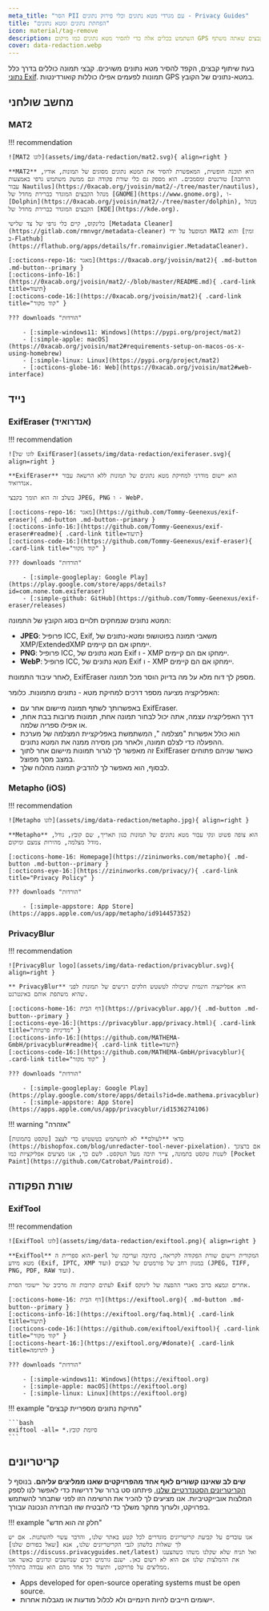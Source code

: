 ```yaml
---
meta_title: "הסר PII עם מגרדי מטא נתונים וכלי פירוק נתונים - Privacy Guides"
title: "הפחתת נתונים ומטא נתונים"
icon: material/tag-remove
description: השתמש בכלים אלה כדי להסיר מטא נתונים כמו מיקום GPS ומידע מזהה אחר מתמונות וקבצים שאתה משתף.
cover: data-redaction.webp
---
```


בעת שיתוף קבצים, הקפד להסיר מטא נתונים משויכים. קבצי תמונה כוללים בדרך כלל [נתוני Exif](https://en.wikipedia.org/wiki/Exif). תמונות לפעמים אפילו כוללות קואורדינטות GPS במטא-נתונים של הקובץ.

## מחשב שולחני

### MAT2

!!! recommendation

    ![MAT2 לוגו](assets/img/data-redaction/mat2.svg){ align=right }
    
    **MAT2** היא תוכנה חופשית, המאפשרת להסיר את המטא נתונים מסוגים של תמונות, אודיו, טורנטים ומסמכים. הוא מספק גם כלי שורת פקודה וגם ממשק משתמש גרפי באמצעות [הרחבה עבור Nautilus](https://0xacab.org/jvoisin/mat2/-/tree/master/nautilus), מנהל הקבצים המוגדר כברירת מחדל של [GNOME](https://www.gnome.org), ו-[Dolphin](https://0xacab.org/jvoisin/mat2/-/tree/master/dolphin), מנהל הקבצים המוגדר כברירת מחדל של [KDE](https://kde.org).
    
    בלינקוס, קיים כלי גרפי של צד שלישי [Metadata Cleaner](https://gitlab.com/rmnvgr/metadata-cleaner) המופעל על ידי MAT2 והוא [זמין ב-Flathub](https://flathub.org/apps/details/fr.romainvigier.MetadataCleaner).
    
    [:octicons-repo-16: מאגר](https://0xacab.org/jvoisin/mat2){ .md-button .md-button--primary }
    [:octicons-info-16:](https://0xacab.org/jvoisin/mat2/-/blob/master/README.md){ .card-link title=תיעוד}
    [:octicons-code-16:](https://0xacab.org/jvoisin/mat2){ .card-link title="קוד מקור" }
    
    ??? downloads "הורדות"
    
        - [:simple-windows11: Windows](https://pypi.org/project/mat2)
        - [:simple-apple: macOS](https://0xacab.org/jvoisin/mat2#requirements-setup-on-macos-os-x-using-homebrew)
        - [:simple-linux: Linux](https://pypi.org/project/mat2)
        - [:octicons-globe-16: Web](https://0xacab.org/jvoisin/mat2#web-interface)

## נייד

### ExifEraser (אנדרואיד)

!!! recommendation

    ![לוגו של ExifEraser](assets/img/data-redaction/exiferaser.svg){ align=right }
    
    **ExifEraser** הוא יישום מודרני למחיקת מטא נתונים של תמונות ללא הרשאה עבור אנדרואיד.
    
    בשלב זה הוא תומך בקבצי JPEG, PNG ו - WebP.
    
    [:octicons-repo-16: מאגר](https://github.com/Tommy-Geenexus/exif-eraser){ .md-button .md-button--primary }
    [:octicons-info-16:](https://github.com/Tommy-Geenexus/exif-eraser#readme){ .card-link title=תיעוד}
    [:octicons-code-16:](https://github.com/Tommy-Geenexus/exif-eraser){ .card-link title="קוד מקור" }
    
    ??? downloads "הורדות"
    
        - [:simple-googleplay: Google Play](https://play.google.com/store/apps/details?id=com.none.tom.exiferaser)
        - [:simple-github: GitHub](https://github.com/Tommy-Geenexus/exif-eraser/releases)

המטא נתונים שנמחקים תלויים בסוג הקובץ של התמונה:

- **JPEG**: פרופיל ICC, Exif, משאבי תמונה בפוטושופ ומטא-נתונים של XMP/ExtendedXMP יימחקו אם הם קיימים.
- **PNG**: פרופיל ICC, מטא נתונים של Exif ו - XMP יימחקו אם הם קיימים.
- **WebP**: פרופיל ICC, מטא נתונים של Exif ו - XMP יימחקו אם הם קיימים.

לאחר עיבוד התמונות, ExifEraser מספק לך דוח מלא על מה בדיוק הוסר מכל תמונה.

האפליקציה מציעה מספר דרכים למחיקת מטא - נתונים מתמונות. כלומר:

- באפשרותך לשתף תמונה מיישום אחר עם ExifEraser.
- דרך האפליקציה עצמה, אתה יכול לבחור תמונה אחת, תמונות מרובות בבת אחת, או אפילו ספריה שלמה.
- הוא כולל אפשרות "מצלמה ", המשתמשת באפליקציית המצלמה של מערכת ההפעלה כדי לצלם תמונה, ולאחר מכן מסירה ממנה את המטא נתונים.
- זה מאפשר לך לגרור תמונות מיישום אחר לתוך ExifEraser כאשר שניהם פתוחים במצב מסך מפוצל.
- לבסוף, הוא מאפשר לך להדביק תמונה מהלוח שלך.

### Metapho (iOS)

!!! recommendation

    ![Metapho לוגו](assets/img/data-redaction/metapho.jpg){ align=right }
    
    **Metapho** הוא צופה פשוט ונקי עבור מטא נתונים של תמונות כגון תאריך, שם קובץ, גודל, מודל מצלמה, מהירות צמצם ומיקום.
    
    [:octicons-home-16: Homepage](https://zininworks.com/metapho){ .md-button .md-button--primary }
    [:octicons-eye-16:](https://zininworks.com/privacy/){ .card-link title="Privacy Policy" }
    
    ??? downloads "הורדות"
    
        - [:simple-appstore: App Store](https://apps.apple.com/us/app/metapho/id914457352)

### PrivacyBlur

!!! recommendation

    ![PrivacyBlur logo](assets/img/data-redaction/privacyblur.svg){ align=right }
    
    ** PrivacyBlur** היא אפליקציה חינמית שיכולה לטשטש חלקים רגישים של תמונות לפני שהיא משתפת אותם באינטרנט.
    
    [:octicons-home-16: דף הבית](https://privacyblur.app/){ .md-button .md-button--primary }
    [:octicons-eye-16:](https://privacyblur.app/privacy.html){ .card-link title="מדיניות פרטיות" }
    [:octicons-info-16:](https://github.com/MATHEMA-GmbH/privacyblur#readme){ .card-link title=תיעוד}
    [:octicons-code-16:](https://github.com/MATHEMA-GmbH/privacyblur){ .card-link title="קוד מקור" }
    
    ??? downloads "הורדות"
    
        - [:simple-googleplay: Google Play](https://play.google.com/store/apps/details?id=de.mathema.privacyblur)
        - [:simple-appstore: App Store](https://apps.apple.com/us/app/privacyblur/id1536274106)

!!! warning "אזהרה"

    כדאי **לעולם** לא להשתמש בטשטוש כדי לעצב [טקסט בתמונות](https://bishopfox.com/blog/unredacter-tool-never-pixelation). אם ברצונך לשנות טקסט בתמונה, צייר תיבה מעל הטקסט. לשם כך, אנו מציעים אפליקציות כמו [Pocket Paint](https://github.com/Catrobat/Paintroid).

## שורת הפקודה

### ExifTool

!!! recommendation

    ![ExifTool לוגו](assets/img/data-redaction/exiftool.png){ align=right }
    
    **ExifTool** הוא ספריית ה-perl המקורית ויישום שורת הפקודה לקריאה, כתיבה ועריכה של מטא מידע (Exif, IPTC, XMP ועוד) במגוון רחב של פורמטים של קבצים (JPEG, TIFF, PNG, PDF, RAW ועוד).
    
    לעתים קרובות זה מרכיב של יישומי הסרת Exif אחרים ונמצא ברוב מאגרי ההפצה של לינוקס.
    
    [:octicons-home-16: דף הבית](https://exiftool.org){ .md-button .md-button--primary }
    [:octicons-info-16:](https://exiftool.org/faq.html){ .card-link title=תיעוד}
    [:octicons-code-16:](https://github.com/exiftool/exiftool){ .card-link title="קוד מקור" }
    [:octicons-heart-16:](https://exiftool.org/#donate){ .card-link title=לתרומה }
    
    ??? downloads "הורדות"
    
        - [:simple-windows11: Windows](https://exiftool.org)
        - [:simple-apple: macOS](https://exiftool.org)
        - [:simple-linux: Linux](https://exiftool.org)

!!! example "מחיקת נתונים מספריית קבצים"

    ```bash
    exiftool -all= *.סיומת קובץ
    ```

## קריטריונים

**שים לב שאיננו קשורים לאף אחד מהפרויקטים שאנו ממליצים עליהם.** בנוסף ל [הקריטריונים הסטנדרטיים שלנו](about/criteria.md), פיתחנו סט ברור של דרישות כדי לאפשר לנו לספק המלצות אובייקטיביות. אנו מציעים לך להכיר את הרשימה הזו לפני שתבחר להשתמש בפרויקט, ולערוך מחקר משלך כדי להבטיח שזו הבחירה הנכונה עבורך.

!!! example "חלק זה הוא חדש"

    אנו עובדים על קביעת קריטריונים מוגדרים לכל קטע באתר שלנו, והדבר עשוי להשתנות. אם יש לך שאלות כלשהן לגבי הקריטריונים שלנו, אנא [שאל בפורום שלנו](https://discuss.privacyguides.net/latest) ואל תניח שלא שקלנו משהו כשהצענו את ההמלצות שלנו אם הוא לא רשום כאן. ישנם גורמים רבים שנחשבים ונדונים כאשר אנו ממליצים על פרויקט, ותיעוד כל אחד מהם הוא עבודה בתהליך.

- Apps developed for open-source operating systems must be open source.
- יישומים חייבים להיות חינמיים ולא לכלול מודעות או מגבלות אחרות.
